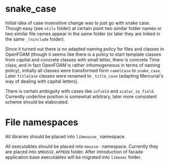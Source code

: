 # snake\_case

Initial idea of case insensitive change was to just go with snake case. Though
easy (see `utils` folder) at certain point two similar folder names or two
similar file names appear in the same folder (or later they are linked in the
same `_lninclude` folder).

Since it turned out there is no adapted naming policy for files and classes in
OpenFOAM (though it seems like there is a policy to start template classes from
capital and concrete classes with small letter, there is concrete Time class;
and in fact OpenFOAM is rather inhomogeneous in terms of naming policy),
initially all classes were transformed form `camelCase` to `snake_case`. Later
`TitleCase` classes were renamed to `_title_case` (adapting Mercurial's way of
dealing with capital letters).

There is certain ambiguity with cases like `iofield` and `scalar_io_field`.
Currently underline position is somewhat arbitrary, later more consistent
scheme should be elaborated.

# File namespaces

All libraries should be placed into `libmousse_` namespace.

All executables should be placed into `mousse-` namespace. Currently they are
placed into `$MOUSSE_APPBIN` folder. After introduction of facade application
base executables will be migrated into `libexec` folder.
